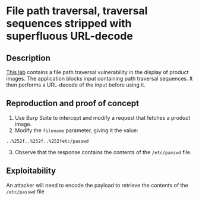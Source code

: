 # File path traversal, traversal sequences stripped with superfluous URL-decode

## Description

[This lab](https://portswigger.net/web-security/file-path-traversal/lab-superfluous-url-decode) contains a file path traversal vulnerability in the display of product images. The application blocks input containing path traversal sequences. It then performs a URL-decode of the input before using it. 

## Reproduction and proof of concept

1. Use Burp Suite to intercept and modify a request that fetches a product image.
2. Modify the ``filename`` parameter, giving it the value:

```text
..%252f..%252f..%252fetc/passwd
```

3. Observe that the response contains the contents of the ``/etc/passwd`` file.

## Exploitability

An attacker will need to encode the payload to retrieve the contents of the `/etc/passwd` file
